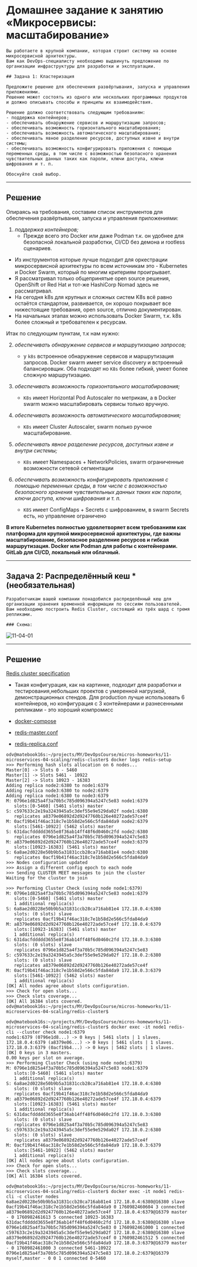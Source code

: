 
# Домашнее задание к занятию «Микросервисы: масштабирование»

    Вы работаете в крупной компании, которая строит систему на основе микросервисной архитектуры.
    Вам как DevOps-специалисту необходимо выдвинуть предложение по организации инфраструктуры для разработки и эксплуатации.

    ## Задача 1: Кластеризация

    Предложите решение для обеспечения развёртывания, запуска и управления приложениями.
    Решение может состоять из одного или нескольких программных продуктов и должно описывать способы и принципы их взаимодействия.

    Решение должно соответствовать следующим требованиям:
    - поддержка контейнеров;
    - обеспечивать обнаружение сервисов и маршрутизацию запросов;
    - обеспечивать возможность горизонтального масштабирования;
    - обеспечивать возможность автоматического масштабирования;
    - обеспечивать явное разделение ресурсов, доступных извне и внутри системы;
    - обеспечивать возможность конфигурировать приложения с помощью переменных среды, в том числе с возможностью безопасного хранения чувствительных данных таких как пароли, ключи доступа, ключи шифрования и т. п.

    Обоснуйте свой выбор.

---

## Решение

Опираясь на требования, составим список инструментов для обеспечения развёртывания, запуска и управления приложениями:

1. _поддержка контейнеров;_
    - Прежде всего это Docker или даже Podman т.к. он удобнее для безопасной локальной разработки, CI/CD без демона и rootless сценариев.  
    
* Из инструментов которые лучше подходит для оркестрации микросервисной архитектуры по всем источникам это - Kubernetes и Docker Swarm, который по многим критериям проигрывает.  
* Я рассматривал только общепринятые open source решения, OpenShift от Red Hat и тот-же HashiCorp Nomad здесь не рассматривал.  
* На сегодня k8s для крупных и сложных систем K8s всё равно остаётся стандартом, развивается, он хорошо покрывает все нижестоящие требования, open source, отлично документирован.   
* На начальных этапах можно использовать Docker Swarm, т.к. k8s более сложный и требователен к ресурсам.  
    
Итак по следующим пунктам, т.к нам нужно:

2. _обеспечивать обнаружение сервисов и маршрутизацию запросов;_
    - у ``k8s`` встроенное обнаружение сервисов и маршрутизация запросов. Docker swarm имеет service discovery и встроенный балансировщик. Оба подходят но ``K8s`` более гибкий, умеет более сложную маршрутизацию.

3. _обеспечивать возможность горизонтального масштабирования;_
    - ``K8s`` имеет Horizontal Pod Autoscaler по метрикам, а в Docker swarm можно масштабировать сервисы только вручную.

4. _обеспечивать возможность автоматического масштабирования;_
    - ``K8s`` имеет Cluster Autoscaler, swarm nолько ручное масштабирование.

5. _обеспечивать явное разделение ресурсов, доступных извне и внутри системы;_
    - ``K8s`` имеет Namespaces + NetworkPolicies, swarm ограниченные возможности сетевой сегментации

6. _обеспечивать возможность конфигурировать приложения с помощью переменных среды, в том числе с возможностью безопасного хранения чувствительных данных таких как пароли, ключи доступа, ключи шифрования и т. п._
    - ``K8S`` имеет ConfigMaps + Secrets с шифрованием, в swarm Secrets есть, но управление ограничено

**В итоге Kubernetes полностью удовлетворяет всем требованиям как платформа для крупной микросервисной архитектуры, где важны масштабирование, безопасное разделение ресурсов и гибкая маршрутизация. Docker или Podman для работы с контейнерами. GitLab для CI/CD, локальный или облачный.**

---

## Задача 2: Распределённый кеш * (необязательная)

    Разработчикам вашей компании понадобился распределённый кеш для организации хранения временной информации по сессиям пользователей.
    Вам необходимо построить Redis Cluster, состоящий из трёх шард с тремя репликами.

    ### Схема:

![11-04-01](img/task.png)

---

## Решение

[Redis cluster specification](https://redis-doc.netlify.app/docs/reference/cluster-spec/)

- Такая конфигурация, как на картинке, подходит для разработки и тестирования,небольших проектов с умеренной нагрузкой, демонстрационных стендов. Для production лучше использовать 6 контейнеров, но конфигурация с 3 контейнерами и разнесенными репликами - это хороший компромисс

- [docker-compose](redis-cluster/docker-compose.yamls)
- [redis-master.conf](redis-cluster/redis-master.conf)
- [redis-replica.conf](redis-cluster/redis-replica.conf)


```shell
odv@matebook16s:~/projects/MY/DevOpsCourse/micros-homeworks/11-microservices-04-scaling/redis-cluster$ docker logs redis-setup
>>> Performing hash slots allocation on 6 nodes...
Master[0] -> Slots 0 - 5460
Master[1] -> Slots 5461 - 10922
Master[2] -> Slots 10923 - 16383
Adding replica node2:6380 to node1:6379
Adding replica node3:6380 to node2:6379
Adding replica node1:6380 to node3:6379
M: 0796e1d825a4f3a70b5c785d096394a5247c5e83 node1:6379
   slots:[0-5460] (5461 slots) master
S: c597633c2e19a3243945a5c3def55e9e529da02f node1:6380
   replicates a8379e06892d2d9247760b126e40272ade57ce4f
M: 0acf19b41f46ac318c7e1b58d2e566c5fda84da9 node2:6379
   slots:[5461-10922] (5462 slots) master
S: 631dacfddddd3655e8f36ab14ff48f6d0460c2fd node2:6380
   replicates 0796e1d825a4f3a70b5c785d096394a5247c5e83
M: a8379e06892d2d9247760b126e40272ade57ce4f node3:6379
   slots:[10923-16383] (5461 slots) master
S: 6a8ae2d0228e50b9b5a31831ccb28ca716ab81e4 node3:6380
   replicates 0acf19b41f46ac318c7e1b58d2e566c5fda84da9
>>> Nodes configuration updated
>>> Assign a different config epoch to each node
>>> Sending CLUSTER MEET messages to join the cluster
Waiting for the cluster to join

>>> Performing Cluster Check (using node node1:6379)
M: 0796e1d825a4f3a70b5c785d096394a5247c5e83 node1:6379
   slots:[0-5460] (5461 slots) master
   1 additional replica(s)
S: 6a8ae2d0228e50b9b5a31831ccb28ca716ab81e4 172.18.0.4:6380
   slots: (0 slots) slave
   replicates 0acf19b41f46ac318c7e1b58d2e566c5fda84da9
M: a8379e06892d2d9247760b126e40272ade57ce4f 172.18.0.4:6379
   slots:[10923-16383] (5461 slots) master
   1 additional replica(s)
S: 631dacfddddd3655e8f36ab14ff48f6d0460c2fd 172.18.0.3:6380
   slots: (0 slots) slave
   replicates 0796e1d825a4f3a70b5c785d096394a5247c5e83
S: c597633c2e19a3243945a5c3def55e9e529da02f 172.18.0.2:6380
   slots: (0 slots) slave
   replicates a8379e06892d2d9247760b126e40272ade57ce4f
M: 0acf19b41f46ac318c7e1b58d2e566c5fda84da9 172.18.0.3:6379
   slots:[5461-10922] (5462 slots) master
   1 additional replica(s)
[OK] All nodes agree about slots configuration.
>>> Check for open slots...
>>> Check slots coverage...
[OK] All 16384 slots covered.
odv@matebook16s:~/projects/MY/DevOpsCourse/micros-homeworks/11-microservices-04-scaling/redis-cluster$ 
```

```shell
odv@matebook16s:~/projects/MY/DevOpsCourse/micros-homeworks/11-microservices-04-scaling/redis-cluster$ docker exec -it node1 redis-cli --cluster check node1:6379
node1:6379 (0796e1d8...) -> 0 keys | 5461 slots | 1 slaves.
172.18.0.4:6379 (a8379e06...) -> 0 keys | 5461 slots | 1 slaves.
172.18.0.3:6379 (0acf19b4...) -> 0 keys | 5462 slots | 1 slaves.
[OK] 0 keys in 3 masters.
0.00 keys per slot on average.
>>> Performing Cluster Check (using node node1:6379)
M: 0796e1d825a4f3a70b5c785d096394a5247c5e83 node1:6379
   slots:[0-5460] (5461 slots) master
   1 additional replica(s)
S: 6a8ae2d0228e50b9b5a31831ccb28ca716ab81e4 172.18.0.4:6380
   slots: (0 slots) slave
   replicates 0acf19b41f46ac318c7e1b58d2e566c5fda84da9
M: a8379e06892d2d9247760b126e40272ade57ce4f 172.18.0.4:6379
   slots:[10923-16383] (5461 slots) master
   1 additional replica(s)
S: 631dacfddddd3655e8f36ab14ff48f6d0460c2fd 172.18.0.3:6380
   slots: (0 slots) slave
   replicates 0796e1d825a4f3a70b5c785d096394a5247c5e83
S: c597633c2e19a3243945a5c3def55e9e529da02f 172.18.0.2:6380
   slots: (0 slots) slave
   replicates a8379e06892d2d9247760b126e40272ade57ce4f
M: 0acf19b41f46ac318c7e1b58d2e566c5fda84da9 172.18.0.3:6379
   slots:[5461-10922] (5462 slots) master
   1 additional replica(s)
[OK] All nodes agree about slots configuration.
>>> Check for open slots...
>>> Check slots coverage...
[OK] All 16384 slots covered.
```
```shell
odv@matebook16s:~/projects/MY/DevOpsCourse/micros-homeworks/11-microservices-04-scaling/redis-cluster$ docker exec -it node1 redis-cli -c cluster nodes
6a8ae2d0228e50b9b5a31831ccb28ca716ab81e4 172.18.0.4:6380@16380 slave 0acf19b41f46ac318c7e1b58d2e566c5fda84da9 0 1760982460604 3 connected
a8379e06892d2d9247760b126e40272ade57ce4f 172.18.0.4:6379@16379 master - 0 1760982461613 5 connected 10923-16383
631dacfddddd3655e8f36ab14ff48f6d0460c2fd 172.18.0.3:6380@16380 slave 0796e1d825a4f3a70b5c785d096394a5247c5e83 0 1760982461000 1 connected
c597633c2e19a3243945a5c3def55e9e529da02f 172.18.0.2:6380@16380 slave a8379e06892d2d9247760b126e40272ade57ce4f 0 1760982461512 5 connected
0acf19b41f46ac318c7e1b58d2e566c5fda84da9 172.18.0.3:6379@16379 master - 0 1760982461000 3 connected 5461-10922
0796e1d825a4f3a70b5c785d096394a5247c5e83 172.18.0.2:6379@16379 myself,master - 0 0 1 connected 0-5460
```